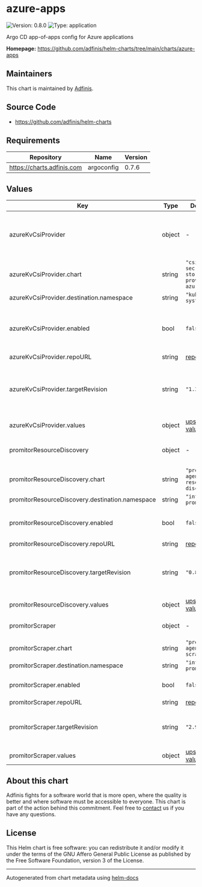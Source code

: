 # azure-apps

![Version: 0.8.0](https://img.shields.io/badge/Version-0.8.0-informational?style=flat-square) ![Type: application](https://img.shields.io/badge/Type-application-informational?style=flat-square)

Argo CD app-of-apps config for Azure applications

**Homepage:** <https://github.com/adfinis/helm-charts/tree/main/charts/azure-apps>

## Maintainers
This chart is maintained by [Adfinis](https://adfinis.com/?pk_campaign=github&pk_kwd=helm-charts).

## Source Code

* <https://github.com/adfinis/helm-charts>

## Requirements

| Repository | Name | Version |
|------------|------|---------|
| https://charts.adfinis.com | argoconfig | 0.7.6 |

## Values

| Key | Type | Default | Description |
|-----|------|---------|-------------|
| azureKvCsiProvider | object | - | [secrets-store-csi-driver-provider-azure](https://github.com/Azure/secrets-store-csi-driver-provider-azure) ([example](./examples/secrets-store-csi-driver-provider-azure.yaml)) |
| azureKvCsiProvider.chart | string | `"csi-secrets-store-provider-azure"` | Chart |
| azureKvCsiProvider.destination.namespace | string | `"kube-system"` | Namespace |
| azureKvCsiProvider.enabled | bool | `false` | Enable secrets-store-csi-driver-provider-azure |
| azureKvCsiProvider.repoURL | string | [repo](https://azure.github.io/secrets-store-csi-driver-provider-azure/charts) | Repo URL |
| azureKvCsiProvider.targetRevision | string | `"1.3.*"` | [csi-secrets-store-provider-azure Helm chart](https://github.com/Azure/secrets-store-csi-driver-provider-azure/tree/master/charts/csi-secrets-store-provider-azure) version |
| azureKvCsiProvider.values | object | [upstream values](https://github.com/Azure/secrets-store-csi-driver-provider-azure/blob/master/charts/csi-secrets-store-provider-azure/values.yaml) | Helm values |
| promitorResourceDiscovery | object | - | [promitor](https://promitor.io/) resource discovery ([example](./examples/promitor.yaml)) |
| promitorResourceDiscovery.chart | string | `"promitor-agent-resource-discovery"` | Chart |
| promitorResourceDiscovery.destination.namespace | string | `"infra-promitor"` | Namespace |
| promitorResourceDiscovery.enabled | bool | `false` | Enable promitor resource discovery |
| promitorResourceDiscovery.repoURL | string | [repo](https://charts.promitor.io) | Repo URL |
| promitorResourceDiscovery.targetRevision | string | `"0.8.*"` | [promitor-agent-resource-discovery Helm chart](https://github.com/promitor/charts/tree/main/promitor-agent-resource-discovery) version |
| promitorResourceDiscovery.values | object | [upstream values](https://github.com/promitor/charts/blob/main/promitor-agent-resource-discovery/values.yaml) | Helm values |
| promitorScraper | object | - | [promitor](https://promitor.io/) scraper ([example](./examples/promitor.yaml)) |
| promitorScraper.chart | string | `"promitor-agent-scraper"` | Chart |
| promitorScraper.destination.namespace | string | `"infra-promitor"` | Namespace |
| promitorScraper.enabled | bool | `false` | Enable promitor scraper |
| promitorScraper.repoURL | string | [repo](https://charts.promitor.io) | Repo URL |
| promitorScraper.targetRevision | string | `"2.9.0"` | [promitor-agent-scraper Helm chart](https://github.com/promitor/charts/tree/main/promitor-agent-scraper) version |
| promitorScraper.values | object | [upstream values](https://github.com/promitor/charts/blob/main/promitor-agent-scraper/values.yaml) | Helm values |

## About this chart

Adfinis fights for a software world that is more open, where the quality is
better and where software must be accessible to everyone. This chart
is part of the action behind this commitment. Feel free to
[contact](https://adfinis.com/kontakt/?pk_campaign=github&pk_kwd=helm-charts)
us if you have any questions.

## License

This Helm chart is free software: you can redistribute it and/or modify it under the terms
of the GNU Affero General Public License as published by the Free Software Foundation,
version 3 of the License.

----------------------------------------------
Autogenerated from chart metadata using [helm-docs](https://github.com/norwoodj/helm-docs/)
